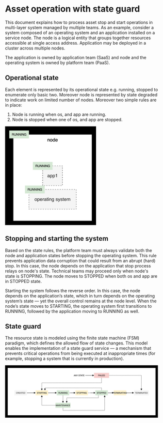 # Asset operation with state guard

This document explains how to process asset stop and start operations in multi-layer system managed by multiple teams. As an example, consider a system composed of an operating system and an application installed on a service node. The node is a logical entity that groups  together resources accessible at single access address. Application may be deployed in a cluster across multiple nodes.

The application is owned by application team (SaaS) and node and the operating system is owned by platform team (PaaS).

## Operational state

Each element is represented by its operational state e.g. running, stopped to enumerate only basic two. Moreover node is represented by state degraded to indicate work on limited number of nodes. Moreover two simple rules are in place:

1. Node is running when os, and app are running.
2. Node is stopped when one of os, and app are stopped.

<img src="doc/images/node.jpg" alt="Node Architecture" width="300px">

## Stopping and starting the system

Based on the state rules, the platform team must always validate both the node and application states before stopping the operating system. This rule prevents application data corruption that could result from an abrupt (hard) stop. In this case, the node depends on the application that stop process relays on node's state. Technical teams may proceed only when node's state is STOPPING. The node moves to STOPPED when both os and app are in STOPPED state.

Starting the system follows the reverse order. In this case, the node depends on the application’s state, which in turn depends on the operating system’s state — yet the overall control remains at the node level. When the node’s state moves to STARTING, the operating system first transitions to RUNNING, followed by the application moving to RUNNING as well.

## State guard

The resource state is modeled using the finite state machine (FSM) paradigm, which defines the allowed flow of state changes. This model enables the implementation of a state guard service — a mechanism that prevents critical operations from being executed at inappropriate times (for example, stopping a system that is currently in production).

![Finite State Machine](doc/images/fsm.jpg)


